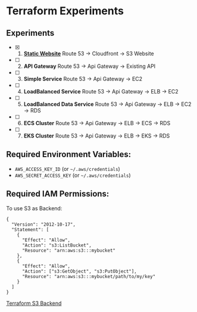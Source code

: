 # Terraform Experiments

## Experiments

- [x] 1. [**Static Website**](/StaticWebsite) Route 53 -> Cloudfront -> S3 Website
- [ ] 2. **API Gateway** Route 53 -> Api Gateway -> Existing API
- [ ] 3. **Simple Service** Route 53 -> Api Gateway -> EC2 
- [ ] 4. **LoadBalanced Service** Route 53 -> Api Gateway -> ELB -> EC2 
- [ ] 5. **LoadBalanced Data Service** Route 53 -> Api Gateway -> ELB -> EC2 -> RDS
- [ ] 6. **ECS Cluster** Route 53 -> Api Gateway -> ELB -> ECS -> RDS
- [ ] 7. **EKS Cluster** Route 53 -> Api Gateway -> ELB -> EKS -> RDS

## Required Environment Variables:

- `AWS_ACCESS_KEY_ID` (or `~/.aws/credentials`)
- `AWS_SECRET_ACCESS_KEY` (or `~/.aws/credentials`)


## Required IAM Permissions:

To use S3 as Backend:
```
{
  "Version": "2012-10-17",
  "Statement": [
    {
      "Effect": "Allow",
      "Action": "s3:ListBucket",
      "Resource": "arn:aws:s3:::mybucket"
    },
    {
      "Effect": "Allow",
      "Action": ["s3:GetObject", "s3:PutObject"],
      "Resource": "arn:aws:s3:::mybucket/path/to/my/key"
    }
  ]
}

```
[Terraform S3 Backend](https://www.terraform.io/docs/language/settings/backends/s3.html)